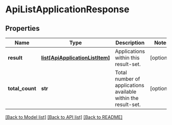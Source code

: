 # ApiListApplicationResponse

## Properties
Name | Type | Description | Notes
------------ | ------------- | ------------- | -------------
**result** | [**list[ApiApplicationListItem]**](ApiApplicationListItem.md) | Applications within this result-set. | [optional] 
**total_count** | **str** | Total number of applications available within the result-set. | [optional] 

[[Back to Model list]](../README.md#documentation-for-models) [[Back to API list]](../README.md#documentation-for-api-endpoints) [[Back to README]](../README.md)


